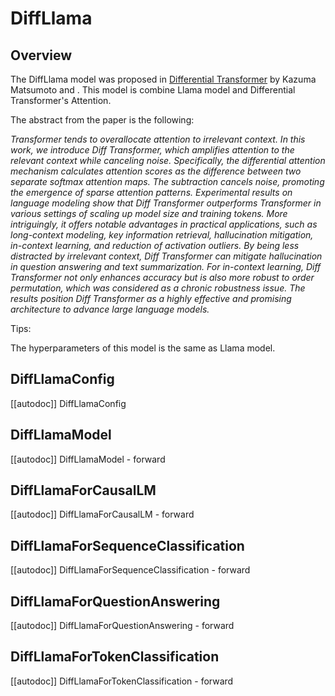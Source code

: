 <!--Copyright 2024 The HuggingFace Team. All rights reserved.

Licensed under the Apache License, Version 2.0 (the "License"); you may not use this file except in compliance with
the License. You may obtain a copy of the License at

http://www.apache.org/licenses/LICENSE-2.0

Unless required by applicable law or agreed to in writing, software distributed under the License is distributed on
an "AS IS" BASIS, WITHOUT WARRANTIES OR CONDITIONS OF ANY KIND, either express or implied. See the License for the
specific language governing permissions and limitations under the License.

⚠️ Note that this file is in Markdown but contain specific syntax for our doc-builder (similar to MDX) that may not be
rendered properly in your Markdown viewer.

-->

# DiffLlama

## Overview

The DiffLlama model was proposed in [Differential Transformer](https://arxiv.org/abs/2410.05258) by Kazuma Matsumoto and .
This model is combine Llama model and Differential Transformer's Attention.

The abstract from the paper is the following:

*Transformer tends to overallocate attention to irrelevant context. In this work, we introduce Diff Transformer, which amplifies attention to the relevant context while canceling noise. Specifically, the differential attention mechanism calculates attention scores as the difference between two separate softmax attention maps. The subtraction cancels noise, promoting the emergence of sparse attention patterns. Experimental results on language modeling show that Diff Transformer outperforms Transformer in various settings of scaling up model size and training tokens. More intriguingly, it offers notable advantages in practical applications, such as long-context modeling, key information retrieval, hallucination mitigation, in-context learning, and reduction of activation outliers. By being less distracted by irrelevant context, Diff Transformer can mitigate hallucination in question answering and text summarization. For in-context learning, Diff Transformer not only enhances accuracy but is also more robust to order permutation, which was considered as a chronic robustness issue. The results position Diff Transformer as a highly effective and promising architecture to advance large language models.*

Tips:

The hyperparameters of this model is the same as Llama model.


## DiffLlamaConfig

[[autodoc]] DiffLlamaConfig

## DiffLlamaModel

[[autodoc]] DiffLlamaModel
    - forward

## DiffLlamaForCausalLM

[[autodoc]] DiffLlamaForCausalLM
    - forward

## DiffLlamaForSequenceClassification

[[autodoc]] DiffLlamaForSequenceClassification
    - forward

## DiffLlamaForQuestionAnswering

[[autodoc]] DiffLlamaForQuestionAnswering
    - forward

## DiffLlamaForTokenClassification

[[autodoc]] DiffLlamaForTokenClassification
    - forward
